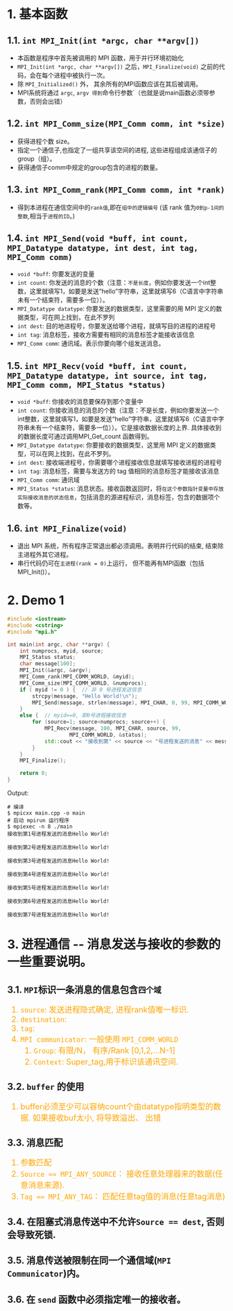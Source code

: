# 1. 基本函数

## 1.1. `int MPI_Init(int *argc, char **argv[])`
- 本函数是程序中首先被调用的 MPI 函数，用于并行环境初始化
- `MPI_Init(int *argc, char **argv[])` 之后，`MPI_Finalize(void)` 之前的代码，会在每个进程中被执行一次。
- 除 `MPI_Initialized()` 外， 其余所有的MPI函数应该在其后被调用。
- MPI系统将通过 `argc`, `argv 得到`命令行参数`（也就是说main函数必须带参数，否则会出错）

## 1.2. `int MPI_Comm_size(MPI_Comm comm, int *size)`
- 获得进程个数 size。
- 指定一个通信子,也指定了一组共享该空间的进程, 这些进程组成该通信子的group（组）。
- 获得通信子comm中规定的group包含的进程的数量。

## 1.3. `int MPI_Comm_rank(MPI_Comm comm, int *rank)`
- 得到本进程在通信空间中的`rank值`,即在`组中的逻辑编号` (该 rank 值为`0到p-1间的整数`,相当于`进程的ID`。)

## 1.4. `int MPI_Send(void *buff, int count, MPI_Datatype datatype, int dest, int tag, MPI_Comm comm)`
- `void *buff`: 你要发送的变量
- `int count`: 你发送的消息的个数（注意：`不是长度`，例如你要发送一个int整数，这里就填写1，如要是发送“hello”字符串，这里就填写6（C语言中字符串未有一个结束符，需要多一位））。
- `MPI_Datatype datatype`: 你要发送的数据类型，这里需要的用 MPI 定义的数据类型，可在网上找到，在此不罗列
- `int dest`: 目的地进程号，你要发送给哪个进程，就填写目的进程的进程号
- `int tag`: 消息标签，接收方需要有相同的消息标签才能接收该信息
- `MPI_Comm comm`: 通讯域。表示你要向哪个组发送消息。

## 1.5. `int MPI_Recv(void *buff, int count, MPI_Datatype datatype, int source, int tag, MPI_Comm comm, MPI_Status *status)`
- `void *buff`: 你接收的消息要保存到那个变量中
- `int count`: 你接收消息的消息的个数（注意：不是长度，例如你要发送一个int整数，这里就填写1，如要是发送“hello”字符串，这里就填写6（C语言中字符串未有一个结束符，需要多一位））。它是接收数据长度的上界. 具体接收到的数据长度可通过调用MPI_Get_count 函数得到。
- `MPI_Datatype datatype`: 你要接收的数据类型，这里用 MPI 定义的数据类型，可以在网上找到，在此不罗列。
- `int dest`: 接收端进程号，你需要哪个进程接收信息就填写接收进程的进程号
- `int tag`: 消息标签，需要与发送方的 tag 值相同的消息标签才能接收该消息
- `MPI_Comm comm`: 通讯域
- `MPI_Status *status`: 消息状态。接收函数返回时，将`在这个参数指针变量中存放实际接收消息的状态信息`，包括消息的源进程标识，消息标签，包含的数据项个数等。

## 1.6. `int MPI_Finalize(void)`
- 退出 MPI 系统，所有程序正常退出都必须调用。表明并行代码的结束, 结束除主进程外其它进程。
- 串行代码仍可在`主进程(rank = 0)`上运行， 但不能再有MPI函数（包括MPI_Init()）。


# 2. Demo 1
```c++
#include <iostream>
#include <cstring>
#include "mpi.h"

int main(int argc, char **argv) {
    int numprocs, myid, source;
    MPI_Status status;
    char message[100];
    MPI_Init(&argc, &argv);
    MPI_Comm_rank(MPI_COMM_WORLD, &myid);
    MPI_Comm_size(MPI_COMM_WORLD, &numprocs);
    if ( myid != 0 ) {  // 非 0 号进程发送信息
        strcpy(message, "Hello World!\n");
        MPI_Send(message, strlen(message), MPI_CHAR, 0, 99, MPI_COMM_WORLD);
    }
    else {  // myid==0, 即0号进程接收信息 
        for (source=1; source<numprocs; source++) {
            MPI_Recv(message, 100, MPI_CHAR, source, 99, 
                    MPI_COMM_WORLD, &status);
            std::cout << "接收到第" << source << "号进程发送的消息" << message << std::endl;
        }
    }
    MPI_Finalize();

    return 0;
}
```
Output:
```shell
# 编译
$ mpicxx main.cpp -o main
# 启动 mpirun 运行程序
$ mpiexec -n 8 ./main
接收到第1号进程发送的消息Hello World!

接收到第2号进程发送的消息Hello World!

接收到第3号进程发送的消息Hello World!

接收到第4号进程发送的消息Hello World!

接收到第5号进程发送的消息Hello World!

接收到第6号进程发送的消息Hello World!

接收到第7号进程发送的消息Hello World!

```


# 3. 进程通信 -- 消息发送与接收的参数的一些重要说明。
## 3.1. `MPI`标识一条消息的信息包含`四个域`
<font color="orange" size="4">

1. `source`: 发送进程隐式确定, 进程rank值唯一标识.
2. `destination`:
3. `tag`:
4. `MPI communicator`: 一般使用 `MPI_COMM_WORLD`
   1. `Group`: 有限/N， 有序/Rank [0,1,2,…N-1]
   2. `Context`: Super_tag,用于标识该通讯空间.

</font>

## 3.2. `buffer` 的使用
<font color="orange" size="4">

1. buffer必须至少可以容纳count个由datatype指明类型的数据. 如果接收buf太小, 将导致溢出、 出错

</font>

## 3.3. 消息匹配
<font color="orange" size="4">

1. 参数匹配
2. `Source == MPI_ANY_SOURCE`： 接收任意处理器来的数据(任意消息来源).
3. `Tag == MPI_ANY_TAG`： 匹配任意tag值的消息(任意tag消息)

</font>

## 3.4. 在阻塞式消息传送中不允许`Source == dest`, 否则会导致死锁.

## 3.5. 消息传送被限制在同一个通信域(`MPI Communicator`)内。

## 3.6. 在 `send` 函数中必须指定唯一的接收者。